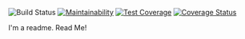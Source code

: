 ![Build Status](https://codeship.com/projects/cf55f960-0226-0136-96bd-4620837faf22/status?branch=master)
[![Maintainability](https://api.codeclimate.com/v1/badges/ffa43eb675b61a831d4b/maintainability)](https://codeclimate.com/github/jdmacmurtrie/sinatra-blackjack/maintainability)
[![Test Coverage](https://api.codeclimate.com/v1/badges/ffa43eb675b61a831d4b/test_coverage)](https://codeclimate.com/github/jdmacmurtrie/sinatra-blackjack/test_coverage)
[![Coverage Status](https://coveralls.io/repos/github/jdmacmurtrie/sinatra-blackjack/badge.svg?branch=add-github-badges)](https://coveralls.io/github/jdmacmurtrie/sinatra-blackjack?branch=master)

I'm a readme.  Read Me!
